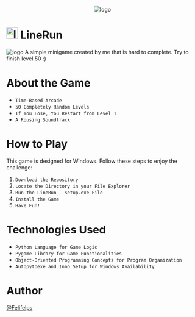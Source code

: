 <p align="center">
  <img alt="logo" src="https://user-images.githubusercontent.com/101474098/220374259-be74381d-23ac-43f4-8130-9823a50fa1f3.png">
</p>

<h1> 
  <img alt="logo" src="https://user-images.githubusercontent.com/101474098/220375305-5277d05b-7cd9-4b0b-9978-e79385762614.png" width="30px" height="30px"> 
  LineRun 
</h1>

<img alt="logo" src="https://img.shields.io/badge/Version-1.0-green">
A simple minigame created by me that is hard to complete. Try to finish level 50 :) 
<br>

# About the Game

- `Time-Based Arcade`
- `50 Completely Random Levels`
- `If You Lose, You Restart from Level 1`
- `A Rousing Soundtrack`

# How to Play

This game is designed for Windows. Follow these steps to enjoy the challenge:

1. `Download the Repository`
2. `Locate the Directory in your File Explorer`
3. `Run the LineRun - setup.exe File`
4. `Install the Game`
5. `Have Fun!`

# Technologies Used

- `Python Language for Game Logic`
- `Pygame Library for Game Functionalities`
- `Object-Oriented Programming Concepts for Program Organization`
- `Autopytoexe and Inno Setup for Windows Availability`

# Author

[@Felifelps](https://github.com/Felifelps)


